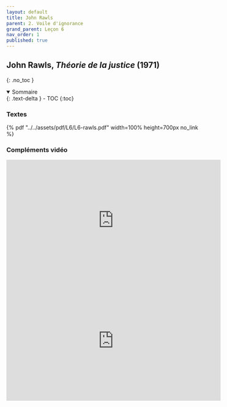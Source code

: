 ```yaml
---
layout: default
title: John Rawls
parent: 2. Voile d'ignorance
grand_parent: Leçon 6
nav_order: 1
published: true
---
```


## John Rawls, *Théorie de la justice* (1971)
{: .no_toc }

<details open markdown="block">
  <summary>
    Sommaire
  </summary>
  {: .text-delta }
- TOC
{:toc}
</details>

### Textes
{% pdf "../../assets/pdf/L6/L6-rawls.pdf" width=100% height=700px no_link %}

### Compléments vidéo

<iframe width="560" height="315" src="https://www.youtube.com/embed/3mEz4UXEIps?si=rvfrU40kpVqZhbML" title="YouTube video player" frameborder="0" allow="accelerometer; autoplay; clipboard-write; encrypted-media; gyroscope; picture-in-picture; web-share" referrerpolicy="strict-origin-when-cross-origin" allowfullscreen></iframe>

<iframe width="560" height="315" src="https://www.youtube.com/embed/OIKwI5qu4y8?si=ztZRxAGJqo6O3LZ_" title="YouTube video player" frameborder="0" allow="accelerometer; autoplay; clipboard-write; encrypted-media; gyroscope; picture-in-picture; web-share" referrerpolicy="strict-origin-when-cross-origin" allowfullscreen></iframe>


